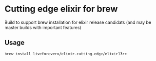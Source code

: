 # Cutting edge elixir for brew

Build to support brew installation for elixir release candidats (and may be master builds with
important features)

## Usage

```bash
brew install liveforeverx/elixir-cutting-edge/elixir13rc
```
